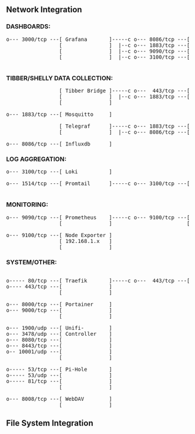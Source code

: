 ## Network Integration

### DASHBOARDS: 
<pre>
o--- 3000/tcp ---[ Grafana       ]-----c o--- 8086/tcp ---[ influxdb      ]
                 [               ]  |--c o--- 1883/tcp ---[ mosquitto     ]
                 [               ]  |--c o--- 9090/tcp ---[ prometheus    ]
                 [               ]  |--c o--- 3100/tcp ---[ loki          ]

</pre>

### TIBBER/SHELLY DATA COLLECTION:
<pre>
                 [ Tibber Bridge ]-----c o---  443/tcp ---[ api.tibber.com ] 
                 [               ]  |--c o--- 1883/tcp ---[ mosquitto      ]
                 [               ]

o--- 1883/tcp ---[ Mosquitto     ]

                 [ Telegraf      ]-----c o--- 1883/tcp ---[ Mosquitto     ]
                 [               ]  |--c o--- 8086/tcp ---[ Influxdb      ]

o--- 8086/tcp ---[ Influxdb      ]
</pre>

### LOG AGGREGATION:
<pre>
o--- 3100/tcp ---[ Loki          ]

o--- 1514/tcp ---[ Promtail      ]-----c o--- 3100/tcp ---[ Loki          ]

</pre>

### MONITORING:
<pre>
o--- 9090/tcp ---[ Prometheus    ]-----c o--- 9100/tcp ---[ Node Exporter ]
                 [               ]                        [ 192.168.1.x   ]

o--- 9100/tcp ---[ Node Exporter ]
                 [ 192.168.1.x   ]
                 [               ]
</pre>

### SYSTEM/OTHER:
<pre>

o----- 80/tcp ---[ Traefik       ]-----c o---  443/tcp ---[ cloudflare.com ]
o---- 443/tcp ---[               ]
                 [               ]

o--- 8000/tcp ---[ Portainer     ]
o--- 9000/tcp ---[               ]
                 [               ]

o--- 1900/udp ---[ Unifi-        ]
o--- 3478/udp ---[ Controller    ]
o--- 8080/tcp ---[               ]
o--- 8443/tcp ---[               ]
o-- 10001/udp ---[               ]
                 [               ]

o----- 53/tcp ---[ Pi-Hole       ]
o----- 53/udp ---[               ]
o----- 81/tcp ---[               ]
                 [               ]

o--- 8008/tcp ---[ WebDAV        ]
                 [               ]
</pre>

## File System Integration
